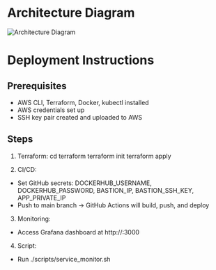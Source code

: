 # Architecture Diagram
![Architecture Diagram](awsdiag(bation).drawio.png)


# Deployment Instructions

## Prerequisites
- AWS CLI, Terraform, Docker, kubectl installed
- AWS credentials set up
- SSH key pair created and uploaded to AWS

## Steps
1. Terraform:
    cd terraform
    terraform init
    terraform apply

2. CI/CD:
- Set GitHub secrets: DOCKERHUB_USERNAME, DOCKERHUB_PASSWORD, BASTION_IP, BASTION_SSH_KEY, APP_PRIVATE_IP
- Push to main branch → GitHub Actions will build, push, and deploy

3. Monitoring:
- Access Grafana dashboard at http://<bastion-ip>:3000

4. Script:
- Run ./scripts/service_monitor.sh
